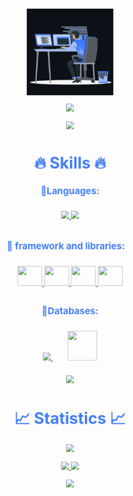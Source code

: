 
<p align="center"><img src="animation.gif" width="35%"></p>
<div style=" font-size: medium; color: #447ff7" align=center>

  <img src="https://readme-typing-svg.herokuapp.com?font=Kaushan+Script&size=40&duration=3500&color=447FF7&background=FFFFFF00&center=true&vCenter=true&width=650&height=55&lines=Hey!+It's+Kauê+Filgueiras+%F0%9F%91%8B%F0%9F%8F%BB;I+am+a+Software+Developer+%F0%9F%A7%91%F0%9F%8F%BB%E2%80%8D%F0%9F%92%BB;I+am+from+Brazil+;I+study+computer+science" alt=" " width="650" height="55">

<p  align="center">
<img src="https://user-images.githubusercontent.com/73097560/115834477-dbab4500-a447-11eb-908a-139a6edaec5c.gif">             
<br>

# 🔥 Skills 🔥

### 🔹Languages:
<p style="padding:10px;">
    <a href="https://www.java.com" target="_blank"> <img src="https://img.icons8.com/color/48/000000/java-coffee-cup-logo.png"/> </a>
    <a href="https://developer.mozilla.org/en-US/docs/Web/JavaScript" target="_blank"> <img src="https://img.icons8.com/color/48/000000/javascript.png"/> </a>
</p>

### 🔹 framework and libraries:ㅤ
<p style="padding:10px;">
    <a href="https://spring.io/projects/spring-framework" target="_blank"> 
      <img src="https://spring.io/images/projects/spring-framework-640ad1b04f7efa89e0f0f7353e6b5e02.svg?v=2" height=40 width=50 /> 
    </a>
    <a href="https://nodejs.org/en/" target="_blank"> 
      <img src="https://nodejs.org/static/images/logo.svg" height=40 width=50 />
    </a>
    <a href="https://reactjs.org/" target="_blank"> 
      <img src="https://upload.wikimedia.org/wikipedia/commons/thumb/a/a7/React-icon.svg/768px-React-icon.svg.png?20220125121207" height=40 width=50 /> 
    </a>
    <a href="https://hibernate.org/" target="_blank"> 
      <img src="https://www.vectorlogo.zone/logos/hibernate/hibernate-icon.svg" height=40 width=50 /> 
    </a>
</p></b>

### 🔹Databases:
<p style="padding:10px;"> 
    <a style="padding:15px;" href="https://www.mysql.com/" target="_blank"> <img src="https://img.icons8.com/fluent/50/000000/mysql-logo.png"/> </a>
    <a style="padding:15px;" href="https://www.postgresql.org/" target="_blank"> <img src="https://www.postgresql.org/media/img/about/press/elephant.png" height=60 width=60 /> </a>
</p>


<p  align="center">
<img src="https://user-images.githubusercontent.com/73097560/115834477-dbab4500-a447-11eb-908a-139a6edaec5c.gif">             
<br>

# 📈 Statistics 📈
![](https://komarev.com/ghpvc/?username=kauefilgueiras&color=447ff7&label=Visitor+count)

<p align="center">
  <a href="https://github.com/kauefilgueiras">
    <img src="https://github-readme-stats.vercel.app/api?username=kauefilgueiras&show_icons=true&theme=github_dark" />
    <img src="https://github-readme-streak-stats.herokuapp.com/?user=kauefilgueiras&theme=github-dark-blue&hide_border=true" />
</a>
</p>


<p  align="center">
<img src="https://user-images.githubusercontent.com/73097560/115834477-dbab4500-a447-11eb-908a-139a6edaec5c.gif">             
<br>

</div>
